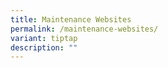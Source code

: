 ```yaml
---
title: Maintenance Websites
permalink: /maintenance-websites/
variant: tiptap
description: ""
---
```

